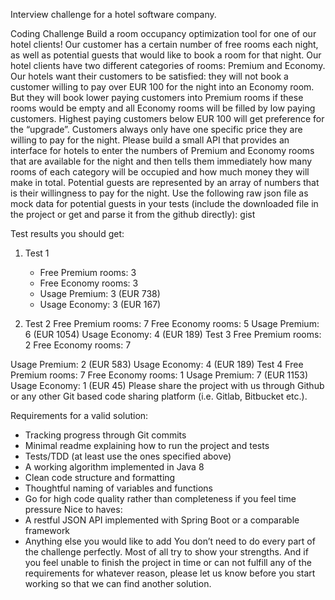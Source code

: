 Interview challenge for a hotel software company.

Coding Challenge
Build a room occupancy optimization tool for one of our hotel clients! Our customer has a
certain number of free rooms each night, as well as potential guests that would like to book a
room for that night.
Our hotel clients have two different categories of rooms: Premium and Economy. Our hotels
want their customers to be satisfied: they will not book a customer willing to pay over EUR
100 for the night into an Economy room. But they will book lower paying customers into
Premium rooms if these rooms would be empty and all Economy rooms will be filled by low
paying customers. Highest paying customers below EUR 100 will get preference for the
“upgrade”. Customers always only have one specific price they are willing to pay for the
night.
Please build a small API that provides an interface for hotels to enter the numbers of
Premium and Economy rooms that are available for the night and then tells them
immediately how many rooms of each category will be occupied and how much money they
will make in total. Potential guests are represented by an array of numbers that is their
willingness to pay for the night.
Use the following raw json file as mock data for potential guests in your tests (include the
downloaded file in the project or get and parse it from the github directly): gist


Test results you should get:

1. Test 1
    
    * Free Premium rooms: 3
    * Free Economy rooms: 3
    * Usage Premium: 3 (EUR 738)
    * Usage Economy: 3 (EUR 167)

1. Test 2
Free Premium rooms: 7
Free Economy rooms: 5
Usage Premium: 6 (EUR 1054)
Usage Economy: 4 (EUR 189)
Test 3
Free Premium rooms: 2
Free Economy rooms: 7

Usage Premium: 2 (EUR 583)
Usage Economy: 4 (EUR 189)
Test 4
Free Premium rooms: 7
Free Economy rooms: 1
Usage Premium: 7 (EUR 1153)
Usage Economy: 1 (EUR 45)
Please share the project with us through Github or any other Git based code sharing
platform (i.e. Gitlab, Bitbucket etc.).


Requirements for a valid solution:
- Tracking progress through Git commits
- Minimal readme explaining how to run the project and tests
- Tests/TDD (at least use the ones specified above)
- A working algorithm implemented in Java 8
- Clean code structure and formatting
- Thoughtful naming of variables and functions
- Go for high code quality rather than completeness if you feel time pressure
Nice to haves:
- A restful JSON API implemented with Spring Boot or a comparable framework
- Anything else you would like to add
You don’t need to do every part of the challenge perfectly. Most of all try to show your
strengths. And if you feel unable to finish the project in time or can not fulfill any of the
requirements for whatever reason, please let us know before you start working so that we
can find another solution.